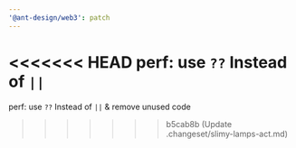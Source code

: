 ```yaml
---
'@ant-design/web3': patch
---
```


<<<<<<< HEAD
perf: use `??` Instead of `||`
=======
perf: use `??` Instead of `||` & remove unused code
>>>>>>> b5cab8b (Update .changeset/slimy-lamps-act.md)
